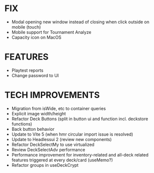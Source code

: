 # FIX
- Modal opening new window instead of closing when click outside on mobile (touch)
- Mobile support for Tournament Analyze
- Capacity icon on MacOS

# FEATURES
- Playtest reports
- Change password to UI

# TECH IMPROVEMENTS
- Migration from isWide, etc to container queries
- Explicit image width/height
- Refactor Deck Buttons (split in button ui and function incl. deckstore functions)
- Back button behavior
- Update to Vite 5 (when hmr circular import issue is resolved)
- Update to Headlessui 2 (review new components)
- Refactor DeckSelectMy to use virtualized
- Review DeckSelectAdv performance
- Performance improvement for inventory-related and all-deck related features triggered at every deck/card (useMemo?)
- Refactor groups in useDeckCrypt
